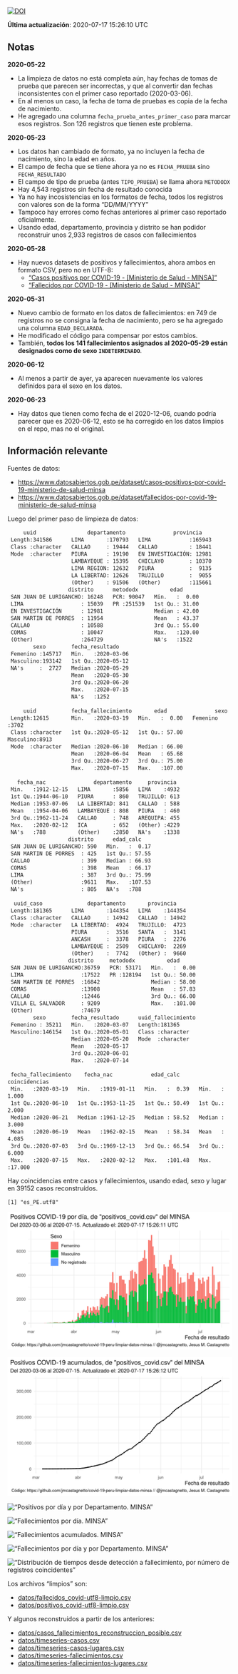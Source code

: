 [![DOI](https://zenodo.org/badge/266025854.svg)](https://zenodo.org/badge/latestdoi/266025854)

**Última actualización**: 2020-07-17 15:26:10 UTC

Notas
-----

**2020-05-22**

-   La limpieza de datos no está completa aún, hay fechas de tomas de
    prueba que parecen ser incorrectas, y que al convertir dan fechas
    inconsistentes con el primer caso reportado (2020-03-06).
-   En al menos un caso, la fecha de toma de pruebas es copia de la
    fecha de nacimiento.
-   He agregado una columna `fecha_prueba_antes_primer_caso` para marcar
    esos registros. Son 126 registros que tienen este problema.

**2020-05-23**

-   Los datos han cambiado de formato, ya no incluyen la fecha de
    nacimiento, sino la edad en años.
-   El campo de fecha que se tiene ahora ya no es `FECHA_PRUEBA` sino
    `FECHA_RESULTADO`
-   El campo de tipo de prueba (antes `TIPO_PRUEBA`) se llama ahora
    `METODODX`
-   Hay 4,543 registros sin fecha de resultado conocida
-   Ya no hay incosistencias en los formatos de fecha, todos los
    registros con valores son de la forma “DD/MM/YYYY”
-   Tampoco hay errores como fechas anteriores al primer caso reportado
    oficialmente.
-   Usando edad, departamento, provincia y distrito se han podidor
    reconstruir unos 2,933 registros de casos con fallecimientos

**2020-05-28**

-   Hay nuevos datasets de positivos y fallecimientos, ahora ambos en
    formato CSV, pero no en UTF-8:
    -   [“Casos positivos por COVID-19 - \[Ministerio de Salud -
        MINSA\]”](https://www.datosabiertos.gob.pe/dataset/casos-positivos-por-covid-19-ministerio-de-salud-minsa)
    -   [“Fallecidos por COVID-19 - \[Ministerio de Salud -
        MINSA\]”](https://www.datosabiertos.gob.pe/dataset/fallecidos-por-covid-19-ministerio-de-salud-minsa)

**2020-05-31**

-   Nuevo cambio de formato en los datos de fallecimientos: en 749 de
    registros no se consigna la fecha de nacimiento, pero se ha agregado
    una columna `EDAD_DECLARADA`.
-   He modificado el código para compensar por estos cambios.
-   También, **todos los 141 fallecimientos asignados al 2020-05-29
    están designados como de sexo `INDETERMINADO`**.

**2020-06-12**

-   Al menos a partir de ayer, ya aparecen nuevamente los valores
    definidos para el sexo en los datos.

**2020-06-23**

-   Hay datos que tienen como fecha de el 2020-12-06, cuando podría
    parecer que es 2020-06-12, esto se ha corregido en los datos limpios
    en el repo, mas no el original.

Información relevante
---------------------

Fuentes de datos:

-   <a href="https://www.datosabiertos.gob.pe/dataset/casos-positivos-por-covid-19-ministerio-de-salud-minsa" class="uri">https://www.datosabiertos.gob.pe/dataset/casos-positivos-por-covid-19-ministerio-de-salud-minsa</a>
-   <a href="https://www.datosabiertos.gob.pe/dataset/fallecidos-por-covid-19-ministerio-de-salud-minsa" class="uri">https://www.datosabiertos.gob.pe/dataset/fallecidos-por-covid-19-ministerio-de-salud-minsa</a>

Luego del primer paso de limpieza de datos:

         uuid                departamento               provincia     
     Length:341586      LIMA       :170793   LIMA            :165943  
     Class :character   CALLAO     : 19444   CALLAO          : 18441  
     Mode  :character   PIURA      : 19190   EN INVESTIGACIÓN: 12981  
                        LAMBAYEQUE : 15395   CHICLAYO        : 10370  
                        LIMA REGION: 12632   PIURA           :  9135  
                        LA LIBERTAD: 12626   TRUJILLO        :  9055  
                        (Other)    : 91506   (Other)         :115661  
                       distrito      metododx          edad       
     SAN JUAN DE LURIGANCHO: 16248   PCR: 90047   Min.   :  0.00  
     LIMA                  : 15039   PR :251539   1st Qu.: 31.00  
     EN INVESTIGACIÓN      : 12981                Median : 42.00  
     SAN MARTIN DE PORRES  : 11954                Mean   : 43.37  
     CALLAO                : 10588                3rd Qu.: 55.00  
     COMAS                 : 10047                Max.   :120.00  
     (Other)               :264729                NA's   :1522    
            sexo        fecha_resultado     
     Femenino :145717   Min.   :2020-03-06  
     Masculino:193142   1st Qu.:2020-05-12  
     NA's     :  2727   Median :2020-05-29  
                        Mean   :2020-05-30  
                        3rd Qu.:2020-06-20  
                        Max.   :2020-07-15  
                        NA's   :1252        

         uuid           fecha_fallecimiento       edad               sexo     
     Length:12615       Min.   :2020-03-19   Min.   :  0.00   Femenino :3702  
     Class :character   1st Qu.:2020-05-12   1st Qu.: 57.00   Masculino:8913  
     Mode  :character   Median :2020-06-10   Median : 66.00                   
                        Mean   :2020-06-04   Mean   : 65.68                   
                        3rd Qu.:2020-06-27   3rd Qu.: 75.00                   
                        Max.   :2020-07-15   Max.   :107.00                   
                                                                              
       fecha_nac               departamento     provincia   
     Min.   :1912-12-15   LIMA       :5856   LIMA    :4932  
     1st Qu.:1944-06-10   PIURA      : 860   TRUJILLO: 613  
     Median :1953-07-06   LA LIBERTAD: 841   CALLAO  : 588  
     Mean   :1954-04-06   LAMBAYEQUE : 808   PIURA   : 460  
     3rd Qu.:1962-11-24   CALLAO     : 748   AREQUIPA: 455  
     Max.   :2020-02-12   ICA        : 652   (Other) :4229  
     NA's   :788          (Other)    :2850   NA's    :1338  
                       distrito      edad_calc     
     SAN JUAN DE LURIGANCHO: 590   Min.   :  0.17  
     SAN MARTIN DE PORRES  : 425   1st Qu.: 57.55  
     CALLAO                : 399   Median : 66.93  
     COMAS                 : 398   Mean   : 66.17  
     LIMA                  : 387   3rd Qu.: 75.99  
     (Other)               :9611   Max.   :107.53  
     NA's                  : 805   NA's   :788     

      uuid_caso              departamento       provincia     
     Length:181365      LIMA       :144354   LIMA    :144354  
     Class :character   CALLAO     : 14942   CALLAO  : 14942  
     Mode  :character   LA LIBERTAD:  4924   TRUJILLO:  4723  
                        PIURA      :  3516   SANTA   :  3141  
                        ANCASH     :  3378   PIURA   :  2276  
                        LAMBAYEQUE :  2509   CHICLAYO:  2269  
                        (Other)    :  7742   (Other) :  9660  
                       distrito     metododx          edad       
     SAN JUAN DE LURIGANCHO:36759   PCR: 53171   Min.   :  0.00  
     LIMA                  :17522   PR :128194   1st Qu.: 50.00  
     SAN MARTIN DE PORRES  :16842                Median : 58.00  
     COMAS                 :13908                Mean   : 57.83  
     CALLAO                :12446                3rd Qu.: 66.00  
     VILLA EL SALVADOR     : 9209                Max.   :101.00  
     (Other)               :74679                                
            sexo        fecha_resultado      uuid_fallecimiento
     Femenino : 35211   Min.   :2020-03-07   Length:181365     
     Masculino:146154   1st Qu.:2020-05-01   Class :character  
                        Median :2020-05-20   Mode  :character  
                        Mean   :2020-05-17                     
                        3rd Qu.:2020-06-01                     
                        Max.   :2020-07-14                     
                                                               
     fecha_fallecimiento    fecha_nac            edad_calc      coincidencias   
     Min.   :2020-03-19   Min.   :1919-01-11   Min.   :  0.39   Min.   : 1.000  
     1st Qu.:2020-06-10   1st Qu.:1953-11-25   1st Qu.: 50.49   1st Qu.: 2.000  
     Median :2020-06-21   Median :1961-12-25   Median : 58.52   Median : 3.000  
     Mean   :2020-06-19   Mean   :1962-02-15   Mean   : 58.34   Mean   : 4.085  
     3rd Qu.:2020-07-03   3rd Qu.:1969-12-13   3rd Qu.: 66.54   3rd Qu.: 6.000  
     Max.   :2020-07-15   Max.   :2020-02-12   Max.   :101.48   Max.   :17.000  
                                                                                

Hay coincidencias entre casos y fallecimientos, usando edad, sexo y
lugar en 39152 casos reconstruídos.

    [1] "es_PE.utf8"

![“Positivos por día. MINSA”](plots/positivos-por-dia-minsa.png)

![“Positivos acumulados. MINSA”](plots/positivos-acumulados-minsa.png)

![“Positivos por día y por Departamento.
MINSA”](plots/positivos-diarios-por-departamento-minsa.png)

![“Fallecimientos por día.
MINSA”](plots/fallecimientos-por-dia-minsa.png)

![“Fallecimientos acumulados.
MINSA”](plots/fallecimientos-acumulados-minsa.png)

![“Fallecimientos por día y por Departamento.
MINSA”](plots/fallecimientos-diarios-por-departamento-minsa.png)

![“Distribución de tiempos desde detección a fallecimiento, por número
de registros
coincidentes”](plots/deteccion-fallecimiento-por-coincidentes.png)

Los archivos “limpios” son:

-   [datos/fallecidos\_covid-utf8-limpio.csv](datos/fallecidos_covid-utf8-limpio.csv)
-   [datos/positivos\_covid-utf8-limpio.csv](datos/positivos_covid-utf8-limpio.csv)

Y algunos reconstruidos a partir de los anteriores:

-   [datos/casos\_fallecimientos\_reconstruccion\_posible.csv](datos/casos_fallecimientos_reconstruccion_posible.csv)
-   [datos/timeseries-casos.csv](datos/timeseries-casos.csv)
-   [datos/timeseries-casos-lugares.csv](datos/timeseries-casos-lugares.csv)
-   [datos/timeseries-fallecimientos.csv](datos/timeseries-fallecimientos.csv)
-   [datos/timeseries-fallecimientos-lugares.csv](datos/timeseries-fallecimientos-lugares.csv)
